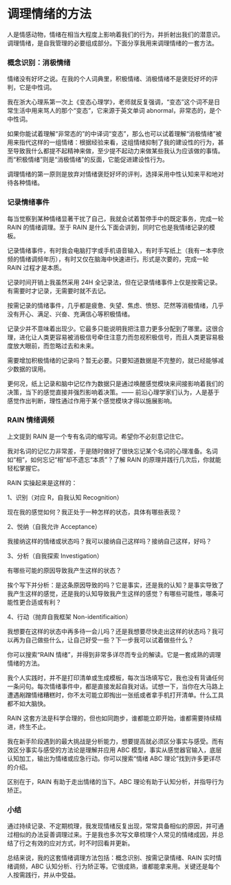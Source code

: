 # 调理情绪的方法

人是情感动物，情绪在相当大程度上影响着我们的行为，并折射出我们的潜意识。调理情绪，是自我管理的必要组成部分。下面分享我用来调理情绪的一套方法。

### 概念识别：消极情绪

情绪没有好坏之说。在我的个人词典里，积极情绪、消极情绪不是褒贬好坏的评判，它是中性词。

我在浙大心理系第一次上《变态心理学》，老师就反复强调，“变态”这个词不是日常生活中用来骂人的那个“变态”，它来源于英文单词 abnormal，非常态的，是个中性词。

如果你能试着理解“非常态的”的中译词“变态”，那么也可以试着理解“消极情绪”被用来指代这样的一组情绪：根据经验来看，这组情绪抑制了我的建设性的行为，甚至导致我什么都提不起精神来做，至少提不起动力来做某些我认为应该做的事情。而“积极情绪”则是“消极情绪”的反面，它能促进建设性行为。

调理情绪的第一原则是放弃对情绪褒贬好坏的评判，选择采用中性认知来平和地对待各种情绪。

### 记录情绪事件

每当觉察到某种情绪显著干扰了自己，我就会试着暂停手中的既定事务，完成一轮 RAIN 的情绪调理。至于 RAIN 是什么下面会讲到，同时它也是我情绪记录的模板。

记录情绪事件，有时我会电脑打字或手机语音输入，有时手写纸上（我有一本李欣频的情绪调频年历），有时又仅在脑海中快速进行。形式是次要的，完成一轮 RAIN 过程才是本质。

记录时间开销上我虽然采用 24H 全记录法，但在记录情绪事件上仅是按需记录。有需要时才记录，无需要时就不去记。

按需记录的情绪事件，几乎都是疲惫、失望、焦虑、愤怒、茫然等消极情绪，几乎没有开心、满足、兴奋、充满信心等积极情绪。

记录少并不意味着出现少。它最多只能说明我把注意力更多分配到了哪里。这很合理，进化让人类更容易被消极信号牵住注意力而忽视积极信号，而且人类更容易极度放大眼前，而忽略过去和未来。

需要增加积极情绪的记录吗？暂无必要。只要知道数据是不完整的，就已经能够减少数据的误用。

更何况，纸上记录和脑中记忆作为数据只是通过唤醒感觉模块来间接影响着我们的决策，当下的感觉直接并强烈影响着决策。—— 前沿心理学家们认为，人是基于感觉作出判断，理性通过作用于某个感觉模块才得以施展影响。

### RAIN 情绪调频

上文提到 RAIN 是一个专有名词的缩写词。希望你不必刻意记住它。

我对名词的记忆力非常差，于是随时做好了很快忘记某个名词的心理准备。名词如“相”，如何忘记“相”却不遗忘“本质”？了解 RAIN 的原理并践行几次后，你就能轻松掌握它。

RAIN 实操起来是这样的：

1、识别（对应 R，自我认知 Recognition）

现在我的感觉如何？我正处于一种怎样的状态，具体有哪些表现？

2、悦纳（自我允许 Acceptance）

我接纳这样的情绪或状态吗？我可以接纳自己这样吗？接纳自己这样，好吗？

3、分析（自我探索 Investigation）

有哪些可能的原因导致我产生这样的状态？

挨个写下并分析：是这条原因导致的吗？它是事实，还是我的认知？是事实导致了我产生这样的感觉，还是我的认知导致我产生这样的感觉？有哪些可能性，哪条可能性更合适或有利？

4、行动（抛弃自我框架 Non-identificaition）

我想要在这样的状态中再多待一会儿吗？还是我想要尽快走出这样的状态吗？我可以再为自己做些什么，让自己好受一些？下一步我可以试着做些什么？

你可以搜索“RAIN 情绪”，并得到非常多详尽而专业的解读。它是一套成熟的调理情绪的方法。

我个人实践时，并不是打印清单或生成模板，每次当场填写它，我也没有背诵任何一条问句。每次情绪事件中，都是直接发起自我对话。试想一下，当你在大马路上遭遇剐蹭情绪糟糕时，你不太可能立即掏出一张纸或者拿手机打开清单。什么工具都不如大脑快。

RAIN 这套方法是科学合理的，但也如同跑步，谁都能立即开始，谁都需要持续精进，终生不止。

我在新手阶段遇到的最大挑战是分析能力，想要提高就必须区分事实与感受。而有效区分事实与感受的方法论是理解并应用 ABC 模型，事实从感觉器官输入，底层认知加工，输出为情绪或应急行动。你可以搜索“情绪 ABC 理论”找到许多更详尽的介绍。

区别在于，RAIN 有助于走出情绪的当下。ABC 理论有助于认知分析，并指导行为矫正。

### 小结

通过持续记录、不定期梳理，我发现情绪反复出现，常常具备相似的原因，并可通过相似的办法妥善调理过来。于是我也多次写文章梳理个人常见的情绪成因，并总结了行之有效的应对方式，时不时回看并更新。

总结来说，我的这套情绪调理方法包括：概念识别、按需记录情绪、RAIN 实时情绪调频，ABC 认知分析、行为矫正等。它很成熟，谁都能拿来用。关键还是每个人按需践行，并从中受益。

<!---

tags: #情绪 #心理学 #自我管理 

created_at: 2020-11-08

updated_at: 2021-11-15

--->